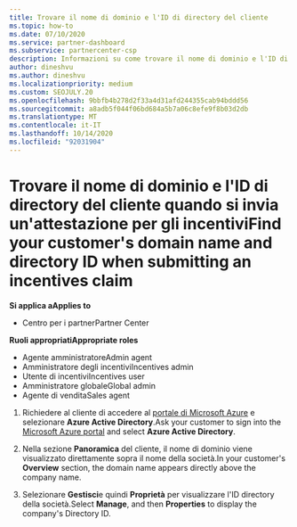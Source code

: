 ```yaml
---
title: Trovare il nome di dominio e l'ID di directory del cliente
ms.topic: how-to
ms.date: 07/10/2020
ms.service: partner-dashboard
ms.subservice: partnercenter-csp
description: Informazioni su come trovare il nome di dominio e l'ID di directory del cliente nel portale di Azure quando si vuole inviare un'attestazione per gli incentivi.
author: dineshvu
ms.author: dineshvu
ms.localizationpriority: medium
ms.custom: SEOJULY.20
ms.openlocfilehash: 9bbfb4b278d2f33a4d31afd244355cab94bddd56
ms.sourcegitcommit: a8adb5f044f06bd684a5b7a06c8efe9f8b03d2db
ms.translationtype: MT
ms.contentlocale: it-IT
ms.lasthandoff: 10/14/2020
ms.locfileid: "92031904"
---
```

# <a name="find-your-customers-domain-name-and-directory-id-when-submitting-an-incentives-claim"></a><span data-ttu-id="84442-103">Trovare il nome di dominio e l'ID di directory del cliente quando si invia un'attestazione per gli incentivi</span><span class="sxs-lookup"><span data-stu-id="84442-103">Find your customer's domain name and directory ID when submitting an incentives claim</span></span>

<span data-ttu-id="84442-104">**Si applica a**</span><span class="sxs-lookup"><span data-stu-id="84442-104">**Applies to**</span></span>

- <span data-ttu-id="84442-105">Centro per i partner</span><span class="sxs-lookup"><span data-stu-id="84442-105">Partner Center</span></span>

<span data-ttu-id="84442-106">**Ruoli appropriati**</span><span class="sxs-lookup"><span data-stu-id="84442-106">**Appropriate roles**</span></span>

- <span data-ttu-id="84442-107">Agente amministratore</span><span class="sxs-lookup"><span data-stu-id="84442-107">Admin agent</span></span>
- <span data-ttu-id="84442-108">Amministratore degli incentivi</span><span class="sxs-lookup"><span data-stu-id="84442-108">Incentives admin</span></span>
- <span data-ttu-id="84442-109">Utente di incentivi</span><span class="sxs-lookup"><span data-stu-id="84442-109">Incentives user</span></span>
- <span data-ttu-id="84442-110">Amministratore globale</span><span class="sxs-lookup"><span data-stu-id="84442-110">Global admin</span></span>
- <span data-ttu-id="84442-111">Agente di vendita</span><span class="sxs-lookup"><span data-stu-id="84442-111">Sales agent</span></span>

1. <span data-ttu-id="84442-112">Richiedere al cliente di accedere al [portale di Microsoft Azure](https://portal.azure.com/#home) e selezionare **Azure Active Directory**.</span><span class="sxs-lookup"><span data-stu-id="84442-112">Ask your customer to sign into the [Microsoft Azure portal](https://portal.azure.com/#home) and select **Azure Active Directory**.</span></span>

2. <span data-ttu-id="84442-113">Nella sezione **Panoramica** del cliente, il nome di dominio viene visualizzato direttamente sopra il nome della società.</span><span class="sxs-lookup"><span data-stu-id="84442-113">In your customer's **Overview** section, the domain name appears directly above the company name.</span></span>  

3. <span data-ttu-id="84442-114">Selezionare **Gestisci**e quindi **Proprietà** per visualizzare l'ID directory della società.</span><span class="sxs-lookup"><span data-stu-id="84442-114">Select **Manage**, and then **Properties** to display the company's Directory ID.</span></span>
